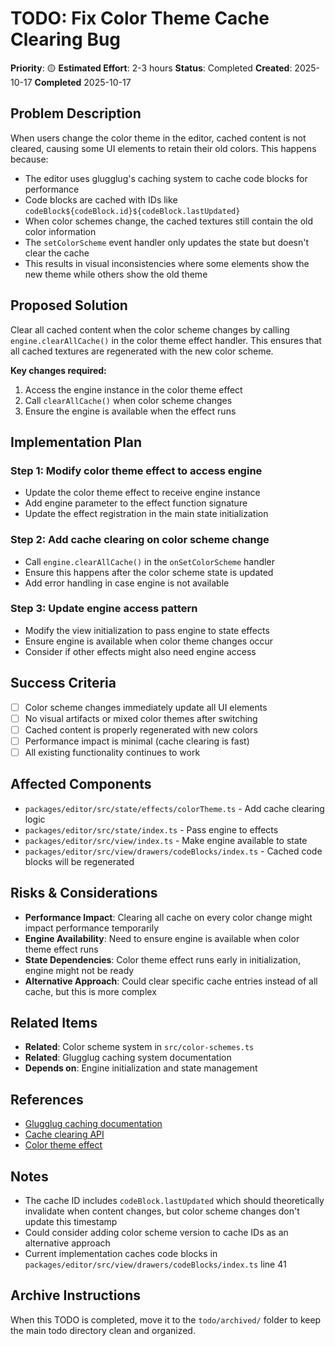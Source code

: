 # TODO: Fix Color Theme Cache Clearing Bug

**Priority**: 🟡
**Estimated Effort**: 2-3 hours
**Status**: Completed
**Created**: 2025-10-17
**Completed** 2025-10-17

## Problem Description

When users change the color theme in the editor, cached content is not cleared, causing some UI elements to retain their old colors. This happens because:

- The editor uses glugglug's caching system to cache code blocks for performance
- Code blocks are cached with IDs like `codeBlock${codeBlock.id}${codeBlock.lastUpdated}`
- When color schemes change, the cached textures still contain the old color information
- The `setColorScheme` event handler only updates the state but doesn't clear the cache
- This results in visual inconsistencies where some elements show the new theme while others show the old theme

## Proposed Solution

Clear all cached content when the color scheme changes by calling `engine.clearAllCache()` in the color theme effect handler. This ensures that all cached textures are regenerated with the new color scheme.

**Key changes required:**
1. Access the engine instance in the color theme effect
2. Call `clearAllCache()` when color scheme changes
3. Ensure the engine is available when the effect runs

## Implementation Plan

### Step 1: Modify color theme effect to access engine
- Update the color theme effect to receive engine instance
- Add engine parameter to the effect function signature
- Update the effect registration in the main state initialization

### Step 2: Add cache clearing on color scheme change
- Call `engine.clearAllCache()` in the `onSetColorScheme` handler
- Ensure this happens after the color scheme state is updated
- Add error handling in case engine is not available

### Step 3: Update engine access pattern
- Modify the view initialization to pass engine to state effects
- Ensure engine is available when color theme changes occur
- Consider if other effects might also need engine access

## Success Criteria

- [ ] Color scheme changes immediately update all UI elements
- [ ] No visual artifacts or mixed color themes after switching
- [ ] Cached content is properly regenerated with new colors
- [ ] Performance impact is minimal (cache clearing is fast)
- [ ] All existing functionality continues to work

## Affected Components

- `packages/editor/src/state/effects/colorTheme.ts` - Add cache clearing logic
- `packages/editor/src/state/index.ts` - Pass engine to effects
- `packages/editor/src/view/index.ts` - Make engine available to state
- `packages/editor/src/view/drawers/codeBlocks/index.ts` - Cached code blocks will be regenerated

## Risks & Considerations

- **Performance Impact**: Clearing all cache on every color change might impact performance temporarily
- **Engine Availability**: Need to ensure engine is available when color theme effect runs
- **State Dependencies**: Color theme effect runs early in initialization, engine might not be ready
- **Alternative Approach**: Could clear specific cache entries instead of all cache, but this is more complex

## Related Items

- **Related**: Color scheme system in `src/color-schemes.ts`
- **Related**: Glugglug caching system documentation
- **Depends on**: Engine initialization and state management

## References

- [Glugglug caching documentation](packages/glugglug/README.md#caching)
- [Cache clearing API](packages/glugglug/src/engine.ts#clearAllCache)
- [Color theme effect](packages/editor/src/state/effects/colorTheme.ts)

## Notes

- The cache ID includes `codeBlock.lastUpdated` which should theoretically invalidate when content changes, but color scheme changes don't update this timestamp
- Could consider adding color scheme version to cache IDs as an alternative approach
- Current implementation caches code blocks in `packages/editor/src/view/drawers/codeBlocks/index.ts` line 41

## Archive Instructions

When this TODO is completed, move it to the `todo/archived/` folder to keep the main todo directory clean and organized.

